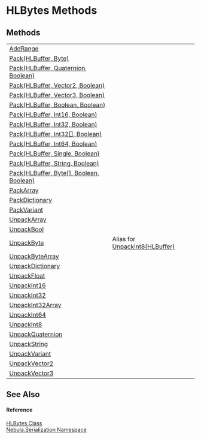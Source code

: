 # HLBytes Methods




## Methods
<table>
<tr>
<td><a href="M_Nebula_Serialization_HLBytes_AddRange">AddRange</a></td>
<td> </td></tr>
<tr>
<td><a href="M_Nebula_Serialization_HLBytes_Pack_4">Pack(HLBuffer, Byte)</a></td>
<td> </td></tr>
<tr>
<td><a href="M_Nebula_Serialization_HLBytes_Pack">Pack(HLBuffer, Quaternion, Boolean)</a></td>
<td> </td></tr>
<tr>
<td><a href="M_Nebula_Serialization_HLBytes_Pack_1">Pack(HLBuffer, Vector2, Boolean)</a></td>
<td> </td></tr>
<tr>
<td><a href="M_Nebula_Serialization_HLBytes_Pack_2">Pack(HLBuffer, Vector3, Boolean)</a></td>
<td> </td></tr>
<tr>
<td><a href="M_Nebula_Serialization_HLBytes_Pack_3">Pack(HLBuffer, Boolean, Boolean)</a></td>
<td> </td></tr>
<tr>
<td><a href="M_Nebula_Serialization_HLBytes_Pack_6">Pack(HLBuffer, Int16, Boolean)</a></td>
<td> </td></tr>
<tr>
<td><a href="M_Nebula_Serialization_HLBytes_Pack_7">Pack(HLBuffer, Int32, Boolean)</a></td>
<td> </td></tr>
<tr>
<td><a href="M_Nebula_Serialization_HLBytes_Pack_8">Pack(HLBuffer, Int32[], Boolean)</a></td>
<td> </td></tr>
<tr>
<td><a href="M_Nebula_Serialization_HLBytes_Pack_9">Pack(HLBuffer, Int64, Boolean)</a></td>
<td> </td></tr>
<tr>
<td><a href="M_Nebula_Serialization_HLBytes_Pack_10">Pack(HLBuffer, Single, Boolean)</a></td>
<td> </td></tr>
<tr>
<td><a href="M_Nebula_Serialization_HLBytes_Pack_11">Pack(HLBuffer, String, Boolean)</a></td>
<td> </td></tr>
<tr>
<td><a href="M_Nebula_Serialization_HLBytes_Pack_5">Pack(HLBuffer, Byte[], Boolean, Boolean)</a></td>
<td> </td></tr>
<tr>
<td><a href="M_Nebula_Serialization_HLBytes_PackArray">PackArray</a></td>
<td> </td></tr>
<tr>
<td><a href="M_Nebula_Serialization_HLBytes_PackDictionary">PackDictionary</a></td>
<td> </td></tr>
<tr>
<td><a href="M_Nebula_Serialization_HLBytes_PackVariant">PackVariant</a></td>
<td> </td></tr>
<tr>
<td><a href="M_Nebula_Serialization_HLBytes_UnpackArray">UnpackArray</a></td>
<td> </td></tr>
<tr>
<td><a href="M_Nebula_Serialization_HLBytes_UnpackBool">UnpackBool</a></td>
<td> </td></tr>
<tr>
<td><a href="M_Nebula_Serialization_HLBytes_UnpackByte">UnpackByte</a></td>
<td>Alias for <a href="M_Nebula_Serialization_HLBytes_UnpackInt8">UnpackInt8(HLBuffer)</a></td></tr>
<tr>
<td><a href="M_Nebula_Serialization_HLBytes_UnpackByteArray">UnpackByteArray</a></td>
<td> </td></tr>
<tr>
<td><a href="M_Nebula_Serialization_HLBytes_UnpackDictionary">UnpackDictionary</a></td>
<td> </td></tr>
<tr>
<td><a href="M_Nebula_Serialization_HLBytes_UnpackFloat">UnpackFloat</a></td>
<td> </td></tr>
<tr>
<td><a href="M_Nebula_Serialization_HLBytes_UnpackInt16">UnpackInt16</a></td>
<td> </td></tr>
<tr>
<td><a href="M_Nebula_Serialization_HLBytes_UnpackInt32">UnpackInt32</a></td>
<td> </td></tr>
<tr>
<td><a href="M_Nebula_Serialization_HLBytes_UnpackInt32Array">UnpackInt32Array</a></td>
<td> </td></tr>
<tr>
<td><a href="M_Nebula_Serialization_HLBytes_UnpackInt64">UnpackInt64</a></td>
<td> </td></tr>
<tr>
<td><a href="M_Nebula_Serialization_HLBytes_UnpackInt8">UnpackInt8</a></td>
<td> </td></tr>
<tr>
<td><a href="M_Nebula_Serialization_HLBytes_UnpackQuaternion">UnpackQuaternion</a></td>
<td> </td></tr>
<tr>
<td><a href="M_Nebula_Serialization_HLBytes_UnpackString">UnpackString</a></td>
<td> </td></tr>
<tr>
<td><a href="M_Nebula_Serialization_HLBytes_UnpackVariant">UnpackVariant</a></td>
<td> </td></tr>
<tr>
<td><a href="M_Nebula_Serialization_HLBytes_UnpackVector2">UnpackVector2</a></td>
<td> </td></tr>
<tr>
<td><a href="M_Nebula_Serialization_HLBytes_UnpackVector3">UnpackVector3</a></td>
<td> </td></tr>
</table>

## See Also


#### Reference
<a href="T_Nebula_Serialization_HLBytes">HLBytes Class</a>  
<a href="N_Nebula_Serialization">Nebula.Serialization Namespace</a>  
